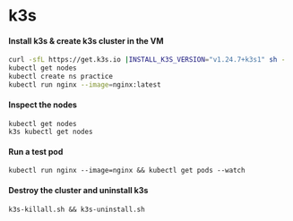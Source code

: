 # k3s

#### Install k3s & create k3s cluster in the VM

```bash
curl -sfL https://get.k3s.io |INSTALL_K3S_VERSION="v1.24.7+k3s1" sh -
kubectl get nodes
kubectl create ns practice
kubectl run nginx --image=nginx:latest
```
#### Inspect the nodes
```
kubectl get nodes 
k3s kubectl get nodes
```

#### Run a test pod
```
kubectl run nginx --image=nginx && kubectl get pods --watch
```

#### Destroy the cluster and uninstall k3s
```
k3s-killall.sh && k3s-uninstall.sh
```

